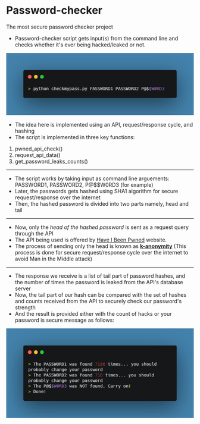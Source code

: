 # Password-checker
The most secure password checker project

- Password-checker script gets input(s) from the command line and checks whether it's ever being hacked/leaked or not.

<div align="center">
    <img src="password-checker-ip.png">
</div>

- The idea here is implemented using an API, request/response cycle, and hashing
- The script is implemented in three key functions:
1. pwned_api_check()
2. request_api_data()
3. get_password_leaks_counts()
---
- The script works by taking input as command line arguements: PASSWORD1, PASSWORD2, P@$$W0RD3 (for example)
- Later, the passwords gets hashed using SHA1 algorithm for secure request/response over the internet
- Then, the hashed password is divided into two parts namely, head and tail
---
- Now, only the *head of the hashed password* is sent as a request query through the API
- The API being used is offered by [Have I Been Pwned](https://haveibeenpwned.com/Passwords) website.
- The process of sending only the head is known as [**k-anonymity**](https://en.wikipedia.org/wiki/K-anonymity#:~:text=The%20concept%20of%20k%2Danonymity,subjects%20of%20the%20data%20cannot)
(This process is done for secure request/response cycle over the internet to avoid Man in the Middle attack)
---
- The response we receive is a list of tail part of password hashes, and the number of times the password is leaked from the API's database server
- Now, the tail part of our hash can be compared with the set of hashes and counts received from the API to securely check our password's strength
- And the result is provided either with the count of hacks or your password is secure message as follows:

<div align="center">
    <img src="password-checker-op.png">
</div>

